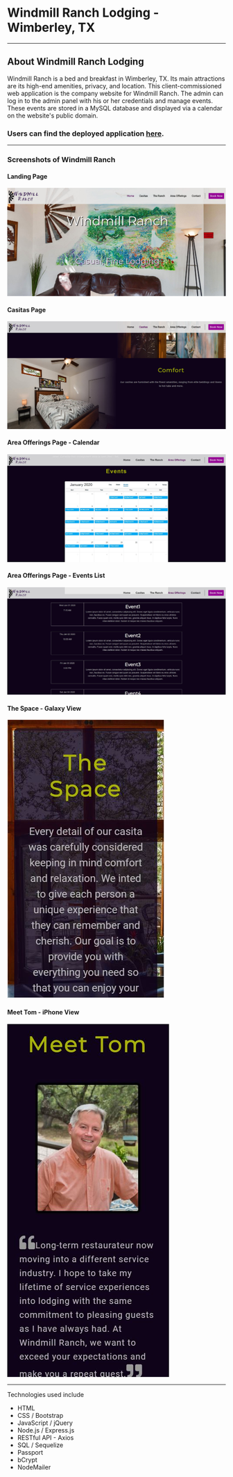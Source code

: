 # Windmill Ranch Lodging - Wimberley, TX
- - -
## About Windmill Ranch Lodging
Windmill Ranch is a bed and breakfast in Wimberley, TX. Its main attractions are its high-end amenities, privacy, and location. This client-commissioned web application is the company website for Windmill Ranch. The admin can log in to the admin panel with his or her credentials and manage events. These events are stored in a MySQL database and displayed via a calendar on the website's public domain.

### Users can find the deployed application [here](https://windmillranch.co).

- - -
### Screenshots of Windmill Ranch
#### Landing Page
![Landing Page](/public/assets/screenshots/Capture_1.JPG)
#### Casitas Page
![Landing Page](/public/assets/screenshots/Capture_2.JPG)
#### Area Offerings Page - Calendar
![Landing Page](/public/assets/screenshots/Capture_3.JPG)
#### Area Offerings Page - Events List
![Landing Page](/public/assets/screenshots/Capture_4.JPG)
#### The Space - Galaxy View
![Landing Page](/public/assets/screenshots/Capture_5.JPG)
#### Meet Tom - iPhone View
![Landing Page](/public/assets/screenshots/Capture_6.JPG)

- - -
Technologies used include
* HTML
* CSS / Bootstrap
* JavaScript / jQuery
* Node.js / Express.js
* RESTful API - Axios
* SQL / Sequelize
* Passport
* bCrypt
* NodeMailer
